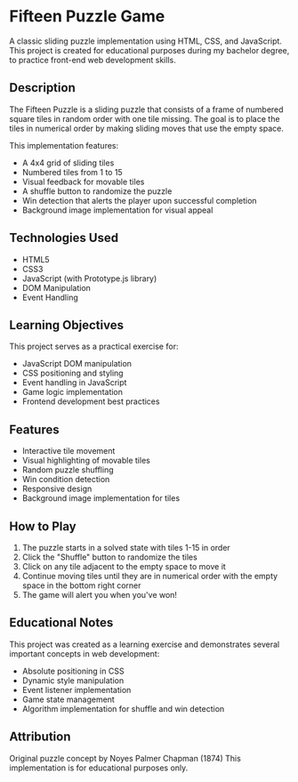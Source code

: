 # Fifteen Puzzle Game

A classic sliding puzzle implementation using HTML, CSS, and JavaScript. This project is created for educational purposes during my bachelor degree, to practice front-end web development skills.

## Description

The Fifteen Puzzle is a sliding puzzle that consists of a frame of numbered square tiles in random order with one tile missing. The goal is to place the tiles in numerical order by making sliding moves that use the empty space.

This implementation features:
- A 4x4 grid of sliding tiles
- Numbered tiles from 1 to 15
- Visual feedback for movable tiles
- A shuffle button to randomize the puzzle
- Win detection that alerts the player upon successful completion
- Background image implementation for visual appeal

## Technologies Used

- HTML5
- CSS3
- JavaScript (with Prototype.js library)
- DOM Manipulation
- Event Handling

## Learning Objectives

This project serves as a practical exercise for:
- JavaScript DOM manipulation
- CSS positioning and styling
- Event handling in JavaScript
- Game logic implementation
- Frontend development best practices

## Features

- Interactive tile movement
- Visual highlighting of movable tiles
- Random puzzle shuffling
- Win condition detection
- Responsive design
- Background image implementation for tiles

## How to Play

1. The puzzle starts in a solved state with tiles 1-15 in order
2. Click the "Shuffle" button to randomize the tiles
3. Click on any tile adjacent to the empty space to move it
4. Continue moving tiles until they are in numerical order with the empty space in the bottom right corner
5. The game will alert you when you've won!

## Educational Notes

This project was created as a learning exercise and demonstrates several important concepts in web development:
- Absolute positioning in CSS
- Dynamic style manipulation
- Event listener implementation
- Game state management
- Algorithm implementation for shuffle and win detection

## Attribution

Original puzzle concept by Noyes Palmer Chapman (1874)
This implementation is for educational purposes only.